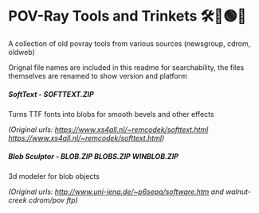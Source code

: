 # POV-Ray Tools and Trinkets 🛠️🔺🟢💎
A collection of old povray tools from various sources (newsgroup, cdrom, oldweb)

Orignal file names are included in this readme for searchability, the files themselves are renamed to show version and platform

##### SoftText - SOFTTEXT.ZIP
Turns TTF fonts into blobs for smooth bevels and other effects

_(Original urls: https://www.xs4all.nl/~remcodek/softtext.html https://www.xs4all.nl/~remcodek/softtext.html)_

##### Blob Sculptor - BLOB.ZIP BLOBS.ZIP WINBLOB.ZIP
3d modeler for blob objects

_(Original urls: http://www.uni-jena.de/~p6sepa/software.htm and walnut-creek cdrom/pov ftp)_
